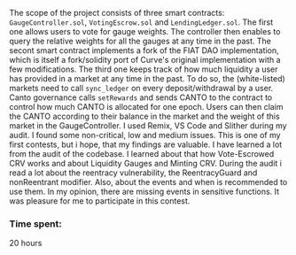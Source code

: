 The scope of the project consists of three smart contracts: `GaugeController.sol`, `VotingEscrow.sol` and `LendingLedger.sol`. 
The first one allows users to vote for gauge weights. The controller then enables to query the relative weights for all the gauges at any time in the past. 
The secont smart contract implements a fork of the FIAT DAO implementation, which is itself a fork/solidity port of Curve's original implementation with a few modifications. 
The third one keeps track of how much liquidity a user has provided in a market at any time in the past. To do so, the (white-listed) markets need to call `sync_ledger` on every deposit/withdrawal by a user. Canto governance calls `setRewards` and sends CANTO to the contract to control how much CANTO is allocated for one epoch. Users can then claim the CANTO according to their balance in the market and the weight of this market in the GaugeController.
I used Remix, VS Code and Slither during my audit. I found some non-critical, low and medium issues. This is one of my first contests, but i hope, that my findings are valuable.
I have learned a lot from the audit of the codebase. I learned about that how Vote-Escrowed CRV works and about Liquidity Gauges and Minting CRV. During the audit i read a lot about the reentracy vulnerability, the ReentracyGuard and nonReentrant modifier. Also, about the events and when is recommended to use them. In my opinion, there are missing events in sensitive functions.
It was pleasure for me to participate in this contest.


### Time spent:
20 hours